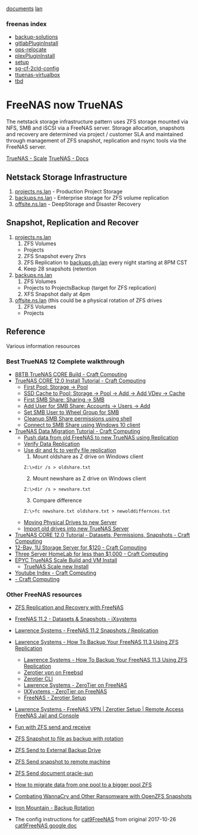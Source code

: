 [documents](../../) [lan](../)

### freenas index
- [backup-solutions](./backup-solutions/)
- [gitlabPluginInstall](./gitlabPluginInstall/)
- [ops-relocate](./ops-relocate/)
- [plexPluginInstall](./plexPluginInstall/)
- [setup](./setup/)
- [sg-cf-2cld-config](./sg-cf-2cld-config/)
- [ttuenas-virtualbox](./truenas-virtualbox/)
- [tbd]()
  
# FreeNAS now TrueNAS

The netstack storage infrastructure pattern uses ZFS storage mounted via NFS, SMB and iSCSI via a FreeNAS server.  Storage allocation, snapshots and recovery are determined via project / customer SLA and maintained through management of ZFS snapshot, replication and rsync tools via the FreeNAS server.

[TrueNAS - Scale](https://www.truenas.com/truenas-scale/) [TrueNAS - Docs](https://www.truenas.com/docs/)

## Netstack Storage Infrastructure

1. [projects.ns.lan](https://192.168.2.6) - Production Project Storage
2. [backups.ns.lan](https://192.168.2.7) - Enterprise storage for ZFS volume replication
3. [offsite.ns.lan](https://192.168.8.8) - DeepStorage and Disaster Recovery

## Snapshot, Replication and Recover

1. [projects.ns.lan](https://192.168.2.6)
    1. ZFS Volumes
      - Projects
    2. ZFS Snapshot every 2hrs
    3. ZFS Replication to [backups.gh.lan](https://192.168.2.7) every night starting at 8PM CST
    4. Keep 28 snapshots (retention
2. [backups.ns.lan](https://192.168.2.7)
    1. ZFS Volumes
      - Projects to ProjectsBackup (target for ZFS replication)
    2. XFS Snapshot daily at 4pm 
2. [offsite.ns.lan](https://192.168.8.8) (this could be a physical rotation of ZFS drives
    1. ZFS Volumes
      - Projects

## Reference
Various information resources

### Best TrueNAS 12 Complete walkthrough
- [88TB TrueNAS CORE Build - Craft Computing](https://www.youtube.com/watch?v=nQiWP8T9R60)
- [TrueNAS CORE 12.0 Install Tutorial - Craft Computing](https://www.youtube.com/watch?v=nVRWpV2xyds)
    - [First Pool: Storage -> Pool](https://youtu.be/nVRWpV2xyds?t=323)
    - [SSD Cache to Pool: Storage -> Pool -> Add -> Add VDev -> Cache](https://youtu.be/nVRWpV2xyds?t=360)
    - [First SMB Share: Sharing -> SMB](https://youtu.be/nVRWpV2xyds?t=406)
    - [Add User for SMB Share: Accounts -> Users -> Add](https://youtu.be/nVRWpV2xyds?t=479)
    - [Set SMB User to Wheel Group for SMB](https://youtu.be/nVRWpV2xyds?t=501)
    - [Cleanup SMB Share permissions using shell](https://youtu.be/nVRWpV2xyds?t=555)
    - [Connect to SMB Share using Windows 10 client](https://youtu.be/nVRWpV2xyds?t=633)
- [TrueNAS Data Migration Tutorial - Craft Computing](https://www.youtube.com/watch?v=uVllnnozmFc)
    - [Push data from old FreeNAS to new TrueNAS using Replication](https://youtu.be/uVllnnozmFc?t=106)
    - [Verify Data Replication](https://youtu.be/uVllnnozmFc?t=447)
    - [Use dir and fc to verify file replication](https://youtu.be/uVllnnozmFc?t=471)
        1. Mount oldshare as Z drive on Windows client
        ```
        Z:\>dir /s > oldshare.txt
        ```
        2. Mount newshare as Z drive on Windows client
        ```
        Z:\>dir /s > newshare.txt
        ```
        3. Compare difference
        ```
        Z:\>fc newshare.txt oldshare.txt > newolddiffernces.txt
        ```
    - [Moving Physical Drives to new Server](https://youtu.be/uVllnnozmFc?t=614)
    - [Import old drives into new TrueNAS Server](https://youtu.be/uVllnnozmFc?t=664)
- [TrueNAS CORE 12.0 Tutorial - Datasets, Permissions, Snapshots - Craft Computing](https://www.youtube.com/watch?v=k0X0geU6NOA)
- [12-Bay, 1U Storage Server for $120 - Craft Computing](https://www.youtube.com/watch?v=F1xX3V_n0kw)
- [Three Server HomeLab for less than $1,000 - Craft Computing](https://www.youtube.com/watch?v=onMD8tvnLbs)
- [EPYC TrueNAS Scale Build and VM Install](https://www.youtube.com/watch?v=Vi-ZdJOenWc&t=799s)
    - [TrueNAS Scale new Install](https://youtu.be/Vi-ZdJOenWc?t=907)
- [Youtube Index - Craft Computing](https://www.youtube.com/c/CraftComputing/videos)
- [ - Craft Computing]()

### Other FreeNAS resources
- [ZFS Replication and Recovery with FreeNAS](http://storagegaga.com/zfs-replication-and-recovery-with-freenas/)
- [FreeNAS 11.2 - Datasets & Snapshots - iXsystems](https://www.youtube.com/watch?v=4hXjA5rNVSg)
- [Lawrence Systems - FreeNAS 11.2 Snapshots / Replication](https://www.youtube.com/watch?v=Ge8eLR2FvDU&list=PLjGQNuuUzvmug2-LMfh43ehP9nt8gmCSf&index=36)
- [Lawrence Systems - How To Backup Your FreeNAS 11.3 Using ZFS Replication](https://www.youtube.com/watch?v=et7JyacV_hA&list=PLjGQNuuUzvmug2-LMfh43ehP9nt8gmCSf&index=5)
    - [Lawrence Systems - How To Backup Your FreeNAS 11.3 Using ZFS Replication](https://www.youtube.com/watch?v=et7JyacV_hA)
    - [Zerotier vpn on Freebsd](https://gist.github.com/dch/b36dd170209e65677d23f77c44825b5a)
    - [Zerotier CLI](https://zerotier.atlassian.net/wiki/spaces/SD/pages/29065282/zerotier-cli)
    - [Lawrence Systems - ZeroTier on FreeNAS](https://forums.lawrencesystems.com/t/zerotier-on-freenas/1650)
    - [IXXyxtems - ZeroTier on FreeNAS](https://www.ixsystems.com/community/threads/zerotier-how-is-this-configured.56070/)
    - [FreeNAS - Zerotier Setup](https://techmaniac.in/freenasyt/freenasyt.html)
- [Lawrence Systems - FreeNAS VPN | Zerotier Setup | Remote Access FreeNAS Jail and Console](https://www.youtube.com/watch?v=fEkybngMcWk)
- [Fun with ZFS send and receive](https://128bit.io/2010/07/23/fun-with-zfs-send-and-receive/)
- [ZFS Snapshot to file as backup with rotation](https://unix.stackexchange.com/questions/113743/zfs-snapshot-to-file-as-backup-with-rotation)
- [ZFS Send to External Backup Drive](https://www.ixsystems.com/community/threads/zfs-send-to-external-backup-drive.17850/)
- [ZFS Send snapshot to remote machine](https://askubuntu.com/questions/764416/send-zfs-snapshot-to-remote-machine)
- [ZFS Send document oracle-sun](https://docs.oracle.com/cd/E19253-01/819-5461/gbinw/index.html)
- [How to migrate data from one pool to a bigger pool ZFS](https://www.ixsystems.com/community/threads/howto-migrate-data-from-one-pool-to-a-bigger-pool.40519/)
- [Combating WannaCry and Other Ransomware with OpenZFS Snapshots](https://www.ixsystems.com/blog/combating-ransomware/)
- [Iron Mountain - Backup Rotation](https://www.ironmountain.com/resources/general-articles/b/by-the-book-strategies-that-work-for-backup-tape-rotation)



- The config instructions for [cat9FreeNAS](./cat9FreeNAS.md) from original 2017-10-26 [cat9FreeNAS google doc](https://docs.google.com/document/d/1kE2nafGL4KOyLlbPjma4ittpz_pkTlQPhcBlV2qrHMU/edit)
